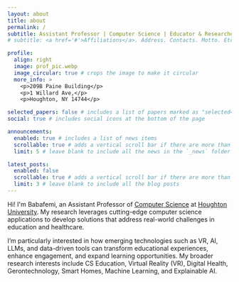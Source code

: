 ```yaml
---
layout: about
title: about
permalink: /
subtitle: Assistant Professor | Computer Science | Educator & Researcher
# subtitle: <a href='#'>Affiliations</a>. Address. Contacts. Motto. Etc.

profile:
  align: right
  image: prof_pic.webp
  image_circular: true # crops the image to make it circular
  more_info: >
    <p>209B Paine Building</p>
    <p>1 Willard Ave,</p>
    <p>Houghton, NY 14744</p>

selected_papers: false # includes a list of papers marked as "selected={true}"
social: true # includes social icons at the bottom of the page

announcements:
  enabled: true # includes a list of news items
  scrollable: true # adds a vertical scroll bar if there are more than 3 news items
  limit: 5 # leave blank to include all the news in the `_news` folder

latest_posts:
  enabled: false
  scrollable: true # adds a vertical scroll bar if there are more than 3 new posts items
  limit: 3 # leave blank to include all the blog posts
---
```


Hi! I'm Babafemi, an Assistant Professor of [Computer Science](https://www.houghton.edu/math-science/computer-science-major/) at [Houghton University](https://www.houghton.edu). My research leverages cutting-edge computer science applications to develop solutions that address real-world challenges in education and healthcare.

I’m particularly interested in how emerging technologies such as VR, AI, LLMs, and data-driven tools can transform educational experiences, enhance engagement, and expand learning opportunities. My broader research interests include CS Education, Virtual Reality (VR), Digital Health, Gerontechnology, Smart Homes, Machine Learning, and Explainable AI.
